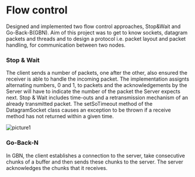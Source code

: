# Flow control

 Designed and implemented two flow control approaches, Stop&Wait and Go-Back-B(GBN). Aim of this project was to get to know sockets, datagram packets and threads and to design a protocol i.e. packet layout and packet handling, for communication between two nodes.


### Stop & Wait 

The client sends a number of packets, one after the other, also ensured the receiver is able to handle the incoming packet. The implementation assignts alternating numbers, 0 and 1, to packets and the acknowledgements by the Server will have to indicate the number of the packet the Server expects next. Stop & Wait includes time-outs and a retransmission mechanism of an already transmitted packet. The setSoTimeout method of the DatagramSocket class causes an exception to be thrown if a receive method has not returned within a given time.


![picture1](https://user-images.githubusercontent.com/17296281/28249322-7d377a64-6a4b-11e7-9f7b-ffca09513c95.png)



### Go-Back-N

In GBN, the client establishes a connection to the server, take consecutive chunks of a buffer and then sends these chunks to the server. The server acknowledges the chunks that it receives.





